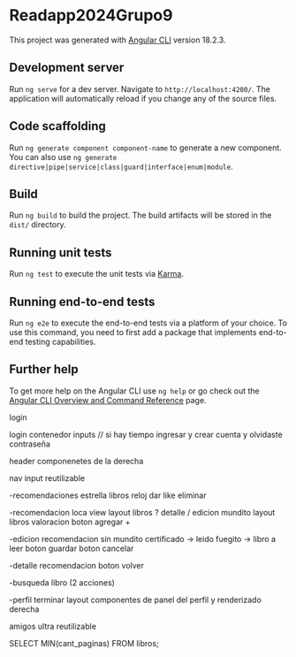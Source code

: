 # Readapp2024Grupo9

This project was generated with [Angular CLI](https://github.com/angular/angular-cli) version 18.2.3.

## Development server

Run `ng serve` for a dev server. Navigate to `http://localhost:4200/`. The application will automatically reload if you change any of the source files.

## Code scaffolding

Run `ng generate component component-name` to generate a new component. You can also use `ng generate directive|pipe|service|class|guard|interface|enum|module`.

## Build

Run `ng build` to build the project. The build artifacts will be stored in the `dist/` directory.

## Running unit tests

Run `ng test` to execute the unit tests via [Karma](https://karma-runner.github.io).

## Running end-to-end tests

Run `ng e2e` to execute the end-to-end tests via a platform of your choice. To use this command, you need to first add a package that implements end-to-end testing capabilities.

## Further help

To get more help on the Angular CLI use `ng help` or go check out the [Angular CLI Overview and Command Reference](https://angular.dev/tools/cli) page.



login

login contenedor
inputs
// si hay tiempo ingresar y crear cuenta y olvidaste contraseña

header
componenetes de la derecha

nav
input reutilizable


-recomendaciones
estrella libros reloj
dar like
eliminar

-recomendacion loca
view layout libros ? detalle / edicion
mundito
layout libros
valoracion
boton agregar +

-edicion recomendacion
sin mundito
certificado -> leido
fuegito -> libro a leer
boton guardar
boton cancelar

-detalle recomendacion
boton volver 

-busqueda libro
(2 acciones)

-perfil
terminar layout 
componentes de panel del perfil
y renderizado derecha

amigos ultra reutilizable




SELECT MIN(cant_paginas) FROM libros;


